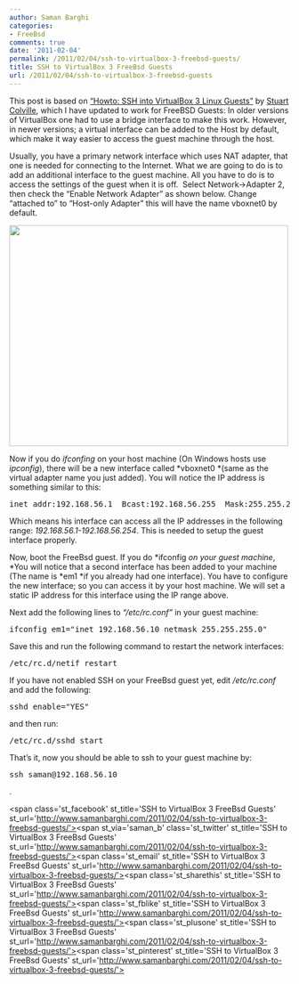 ```yaml
---
author: Saman Barghi
categories:
- FreeBsd
comments: true
date: '2011-02-04'
permalink: /2011/02/04/ssh-to-virtualbox-3-freebsd-guests/
title: SSH to VirtualBox 3 FreeBsd Guests
url: /2011/02/04/ssh-to-virtualbox-3-freebsd-guests
---
```


This post is based on <a href="http://muffinresearch.co.uk/archives/2010/02/08/howto-ssh-into-virtualbox-3-linux-guests/" target="_blank">&#8220;Howto: SSH into VirtualBox 3 Linux Guests&#8221;</a> by <a href="http://muffinresearch.co.uk/" target="_blank">Stuart Colville</a>, which I have updated to work for FreeBSD Guests: In older versions of VirtualBox one had to use a bridge interface to make this work. However, in newer versions; a virtual interface can be added to the Host by default, which make it way easier to access the guest machine through the host.

Usually, you have a primary network interface which uses NAT adapter, that one is needed for connecting to the Internet. What we are going to do is to add an additional interface to the guest machine. All you have to do is to access the settings of the guest when it is off.  Select Network->Adapter 2, then check the &#8220;Enable Network Adapter&#8221; as shown below. Change &#8220;attached to&#8221; to &#8220;Host-only Adapter&#8221; this will have the name vboxnet0 by default.

[<img class="size-full wp-image-143 alignnone" title="VirtualBox-FreeBsd" src="http://www.samanbarghi.com/wp-content/uploads/2011/02/VirtualBox-FreeBsd.png" alt="" width="501" height="397" />][1]

Now if you do *ifconfing* on your host machine (On Windows hosts use *ipconfig*), there will be a new interface called *vboxnet0 *(same as the virtual adapter name you just added). You will notice the IP address is something similar to this:

<pre class="brush: bash; title: ; notranslate" title="">inet addr:192.168.56.1  Bcast:192.168.56.255  Mask:255.255.255.0</pre>

Which means his interface can access all the IP addresses in the following range: *192.168.56.1-192.168.56.254*. This is needed to setup the guest interface properly.

Now, boot the FreeBsd guest. If you do *ifconfig *on your guest machine*, *You will notice that a second interface has been added to your machine (The name is *em1 *if you already had one interface). You have to configure the new interface; so you can access it by your host machine. We will set a static IP address for this interface using the IP range above.

Next add the following lines to *&#8220;/etc/rc.conf&#8221;* in your guest machine:

<pre class="brush: bash; title: ; notranslate" title="">ifconfig_em1="inet 192.168.56.10 netmask 255.255.255.0"
</pre>

Save this and run the following command to restart the network interfaces:

<pre class="brush: bash; light: true; title: ; notranslate" title="">/etc/rc.d/netif restart </pre>

If you have not enabled SSH on your FreeBsd guest yet, edit */etc/rc.conf* and add the following:

<pre class="brush: bash; title: ; notranslate" title="">sshd_enable="YES" </pre>

and then run:

<pre class="brush: bash; light: true; title: ; notranslate" title="">/etc/rc.d/sshd start </pre>

That&#8217;s it, now you should be able to ssh to your guest machine by:

<pre class="brush: bash; light: true; title: ; notranslate" title="">ssh saman@192.168.56.10 </pre>

.

<span class='st\_facebook' st\_title='SSH to VirtualBox 3 FreeBsd Guests' st_url='http://www.samanbarghi.com/2011/02/04/ssh-to-virtualbox-3-freebsd-guests/'></span><span st\_via='saman\_b' class='st\_twitter' st\_title='SSH to VirtualBox 3 FreeBsd Guests' st_url='http://www.samanbarghi.com/2011/02/04/ssh-to-virtualbox-3-freebsd-guests/'></span><span class='st\_email' st\_title='SSH to VirtualBox 3 FreeBsd Guests' st_url='http://www.samanbarghi.com/2011/02/04/ssh-to-virtualbox-3-freebsd-guests/'></span><span class='st\_sharethis' st\_title='SSH to VirtualBox 3 FreeBsd Guests' st_url='http://www.samanbarghi.com/2011/02/04/ssh-to-virtualbox-3-freebsd-guests/'></span><span class='st\_fblike' st\_title='SSH to VirtualBox 3 FreeBsd Guests' st_url='http://www.samanbarghi.com/2011/02/04/ssh-to-virtualbox-3-freebsd-guests/'></span><span class='st\_plusone' st\_title='SSH to VirtualBox 3 FreeBsd Guests' st_url='http://www.samanbarghi.com/2011/02/04/ssh-to-virtualbox-3-freebsd-guests/'></span><span class='st\_pinterest' st\_title='SSH to VirtualBox 3 FreeBsd Guests' st_url='http://www.samanbarghi.com/2011/02/04/ssh-to-virtualbox-3-freebsd-guests/'></span>

 [1]: http://www.samanbarghi.com/wp-content/uploads/2011/02/VirtualBox-FreeBsd.png
